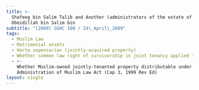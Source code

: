 ```yaml
---
title: >-
  Shafeeg bin Salim Talib and Another (administrators of the estate of
  Obeidillah bin Salim bin
subtitle: "[2009] SGHC 100 / 24\_April\_2009"
tags:
  - Muslim Law
  - Matrimonial assets
  - Harta sepencarian (jointly-acquired property)
  - Whether common law right of survivorship in joint tenancy applied to Muslims
  - >-
    Whether Muslim-owned jointly-tenanted property distributable under s 112(1)
    Administration of Muslim Law Act (Cap 3, 1999 Rev Ed)
layout: single
---
```


